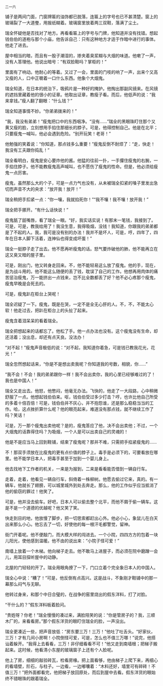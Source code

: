     二一六 

   铺子是两间门面，门窗牌匾的油饰都已脱落，连匾上的字号也已不甚清楚。窗上的玻璃裂了一大道璺，用报纸糊着。玻璃窗里放着两三双鞋，落满了尘土。

   瑞全怀疑他是否找对了地方。再看看匾上的字号与门牌，他知道并没有找错。想起钱伯伯的道袍与那个小庙，他告诉自己：只有这种地方才适于作暗中进行的事体。他走了进去。

   屋中相当的暗，而且有一股子潮湿的，掺夹着臭浆糊与大烟的味道。他嗽了一声，没有人答理他。他说出暗号：“有双脸鞋吗？掌柜的！”

   里面有了响动。他耐心的等着。又过了一会，里面的门吱的响了一声，出来个又高又瘦的人，口中正嚼着一口什么东西。他象个大烟鬼。

   瑞全知道，在日本的统治下，吸鸦片是一种好的掩护。他掏出那副风镜来。在风镜的遮挡里藏着他的很小的证章。他取出证章，教瘦子看。而后，他低声的说：“我来拿钱。”瘦人翻了翻眼：“什么钱？”

   瑞全知道事情不妙。“你弟弟拨来的！”

   “我，我没有弟弟！”瘦鬼把口中的东西咽净。“没有……”瑞全的黑眼珠盯住那个又黄又瘦的脸，立刻想用手掐住那细长的脖子。可是，他得控制自己。他是在北平；只要瘦鬼一喊叫，他必会遇到危险。“别开玩笑！老哥！”

   他勉强的笑着说：“你知道，那点钱多么重要！”瘦鬼反倒不耐烦了：“走，快走！我没有工夫跟你捣乱！”

   瑞全看明白，瘦鬼是安心要炸他的酱。他猛的往前一扑，一手攥住瘦鬼的右腕，一手掐住脖子。他不能教瘦鬼高声喊叫，也不愿伤了瘦鬼的性命。但是，他必须给瘦鬼一点厉害。

   瘦鬼，虽然那么大的个子，可是一点力气也没有，从未被瑞全扣紧的嗓子里发出急切而声音不大的央求：“放开我！放开！”

   瑞全稍把手扣紧一点：“你一嚷，我就掐死你！”“我不嚷！我不嚷！放开我！”

   瑞全把手挪开。“有什么话快说！”

   瘦鬼舐了舐嘴唇，看了瑞全一眼。“好，我实话实说！有那末一笔钱，我接到了。可是，可是，教我给用了！我没生意，我得吸烟，没钱！我知道，你跟我的弟弟都是了不起的人。我，我可是没有别的办法！我并不是坏人，可是，哼，四年了，四年在日本人脚下活着，连神仙也得变成坏蛋！”

   瑞全一挺脖子走了出去。他不愿再听瘦鬼的话。怒气要炸破他的肺，他不能再立在这又臭又暗的屋子里。

   可是，刚出门，他又转身走回来。不，他不能轻易这么放了瘦鬼。他的手，现在，是为战斗用的。他不能这么随便的丢了钱，耽误了自己的工作。他想再用肉体的痛苦惩治瘦鬼，万一能挤出一点钱来，岂不比全数都丢了好？他不必心疼那个瘦鬼，瘦鬼早晚是会死去的。

   可是，瘦鬼趴在柜台上哭呢！

   瑞全迟疑了一下。瘦鬼，既是在哭，一定不是全无心肝的人。不，不，不能太心软！他走过去，把趴在柜台上的头扯了起来。

   瘦鬼含着泪呆呆的看着瑞全。

   瑞全把想起来的话都忘了。他松了手。他一点办法也没有。这个瘦鬼没有生命，却还活着；没出息，却还有点天良。没法办！

   “对不起！”瘦鬼声音极低的说：“对不起，我知道你着急，可是钱已教我花光，花光！”

   瑞全忽然想起话来，“你是不是想出卖我呢？你知道我的号数，相貌，你……”

   “我不会！不会！我的弟弟跟你一样！我不会出卖你，我的心里已经够难过的了！我也是中国人！”

   瑞全又走出去。他怒，他憋闷，他毫无办法。飞快的，他走了一大段路，心中稍微舒服了一点。他想起钱伯伯来。呕，钱伯伯受过多少打击？哼，也许比他自己所受的多着十倍百倍！可是，钱伯伯并不灰心，并不抱怨谁，还是那么稳稳当当的工作。哈，这点挫折算什么呢？他的眼亮起来，难道没有那点钱，就不继续工作了吗？笑话！

   可是，万一那个瘦鬼出卖他呢？是的，瘦鬼答应了他，决不会出卖他；不过，一个大烟鬼的话靠得住吗？为吸烟，一个人是可以出卖自己的灵魂的！

   他是不是应当马上回到鞋铺，结束了瘦鬼呢？那并不难，只需把手掐紧瘦鬼的……

   不！那双手须放在比瘦鬼的更有点价值的脖子上。毒手是必须下的，可要看放在哪里。他不能学日本人，把毒手甚至于加到一个婴儿身上。

   他去找地下工作者的机关，一来是为报到，二来是看看能否借到一辆自行车。

   走着，走着，他看见一辆自行车，斜倚着一株柳树。他愿去偷过它来，真的。有一辆车，他就长了翅膀，可以城里城外到处去奔走。那么，他的工作似乎应当抵消了他的偷窃的罪过！他笑了。

   可是，他并没去偷车。好吧，日本人可以偷去整个北平，而他不屑于偷一辆车。这是不是一个道德的优越呢？他又笑了笑。

   快走到目的地，他放慢了脚步，把一切思索都赶出心外。他必小心，象鼠儿在白天出来那么小心。他忘去了一切，好使他的每一根汗毛都警觉，留神。

   街门开着呢。他不便敲门，而大模大样的闯进去。一个小院，四四方方的包着一块儿阳光，使他感到温暖。他不由的说出来：“小院子怪可爱！”

   南墙上放着一个木梯。他向梯子走去。他不敢马上进屋子，而必须在院中磨蹭一会儿，用耳目探听屋中的动静。

   北屋的门轻轻的开了。瑞全用眼角撩了一下，门口立着个完全象日本人的中国人。

   瑞全心中说：“糟了！”可是，他反倒有点高兴。这是战斗，不象刚才鞋铺中的那一幕那么闷气与无聊。

   他转过身来，和那个中日合璧的，在战争的窑里烧出的假东洋料，打了对脸。

   “干什么的？”假东洋料板着脸问。

   “贵姓呀？你老！”瑞全慢慢的凑过来，满脸陪笑的说：“你是管房子的？我，三顺木厂的，来看看房。”那个假东洋货的眼盯住瑞全的脸，一声没出。

   瑞全更凑近一些，把声音放低：“房东要三万！三万！”他吐了吐舌头。“好家伙，三万！才有几间小房啊！小院倒怪可爱，可是，怎么也不值三万哪！”说完，他搭讪着躲开。“我得上去看看，三万！非仔细看看不可！”他又走到南墙根；把梯子搬起来。这时候，他看清小东屋的玻璃窗子上还有个人脸呢。

   他上了房，细细的敲验砖瓦，检看房椽。把上面看够，他由梯子上爬下来，再细心的看墙壁，阶石，与柱子。一边看，一边嘟囔着：“木料还好，墙里可有碎砖！不值三万！”把外面都看完，他把梯子放回原处，而后到屋中去看。假东洋货的眼始终不错眼珠的跟着瑞全。

